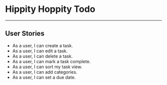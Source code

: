 # Hippity Hoppity Todo
---
## User Stories
- As a user, I can create a task.
- As a user, I can edit a task.  
- As a user, I can delete a task.
- As a user, I can mark a task complete.
- As a user, I can sort my task view.
- As a user, I can add categories.
- As a user, I can set a due date.
